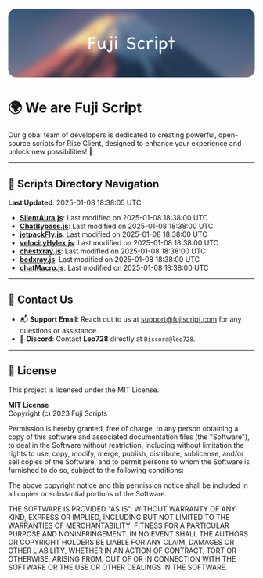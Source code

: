 ![Banner](.github/b.webp)

# 🌍 **We are Fuji Script**

Our global team of developers is dedicated to creating powerful, open-source scripts for Rise Client, designed to enhance your experience and unlock new possibilities! 🌟

---
<!-- SCRIPTS_NAVIGATION_START -->
## 📂 **Scripts Directory Navigation**

**Last Updated**: 2025-01-08 18:38:05 UTC

- **[SilentAura.js](scripts/SilentAura.js)**: Last modified on 2025-01-08 18:38:00 UTC
- **[ChatBypass.js](scripts/ChatBypass.js)**: Last modified on 2025-01-08 18:38:00 UTC
- **[jetpackFly.js](scripts/jetpackFly.js)**: Last modified on 2025-01-08 18:38:00 UTC
- **[velocityHylex.js](scripts/velocityHylex.js)**: Last modified on 2025-01-08 18:38:00 UTC
- **[chestxray.js](scripts/chestxray.js)**: Last modified on 2025-01-08 18:38:00 UTC
- **[bedxray.js](scripts/bedxray.js)**: Last modified on 2025-01-08 18:38:00 UTC
- **[chatMacro.js](scripts/chatMacro.js)**: Last modified on 2025-01-08 18:38:00 UTC

<!-- SCRIPTS_NAVIGATION_END -->

---

## 💬 **Contact Us**  
- 📬 **Support Email**: Reach out to us at [support@fujiscript.com](mailto:support@fujiscript.com) for any questions or assistance.  
- 💬 **Discord**: Contact **Leo728** directly at `Discord@leo728`.

---

## 📜 **License**

This project is licensed under the MIT License.  

**MIT License**  
Copyright (c) 2023 Fuji Scripts  

Permission is hereby granted, free of charge, to any person obtaining a copy of this software and associated documentation files (the "Software"), to deal in the Software without restriction, including without limitation the rights to use, copy, modify, merge, publish, distribute, sublicense, and/or sell copies of the Software, and to permit persons to whom the Software is furnished to do so, subject to the following conditions:  

The above copyright notice and this permission notice shall be included in all copies or substantial portions of the Software.  

THE SOFTWARE IS PROVIDED "AS IS", WITHOUT WARRANTY OF ANY KIND, EXPRESS OR IMPLIED, INCLUDING BUT NOT LIMITED TO THE WARRANTIES OF MERCHANTABILITY, FITNESS FOR A PARTICULAR PURPOSE AND NONINFRINGEMENT. IN NO EVENT SHALL THE AUTHORS OR COPYRIGHT HOLDERS BE LIABLE FOR ANY CLAIM, DAMAGES OR OTHER LIABILITY, WHETHER IN AN ACTION OF CONTRACT, TORT OR OTHERWISE, ARISING FROM, OUT OF OR IN CONNECTION WITH THE SOFTWARE OR THE USE OR OTHER DEALINGS IN THE SOFTWARE.  
